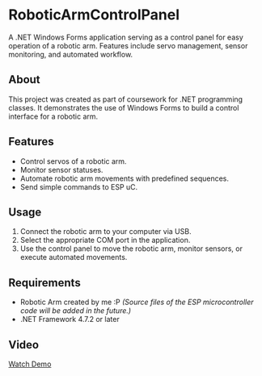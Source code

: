 # RoboticArmControlPanel
 A .NET Windows Forms application serving as a control panel for easy operation of a robotic arm. Features include servo management, sensor monitoring, and automated workflow.

## About
This project was created as part of coursework for .NET programming classes. It demonstrates the use of Windows Forms to build a control interface for a robotic arm.


## Features
- Control servos of a robotic arm.
- Monitor sensor statuses.
- Automate robotic arm movements with predefined sequences.
- Send simple commands to ESP uC.

## Usage
1. Connect the robotic arm to your computer via USB.
2. Select the appropriate COM port in the application.
3. Use the control panel to move the robotic arm, monitor sensors, or execute automated movements.

## Requirements
- Robotic Arm created by me :P 
    *(Source files of the ESP microcontroller code will be added in the future.)*
- .NET Framework 4.7.2 or later

## Video
[Watch Demo](https://youtu.be/btpV3K5t8P4)